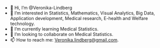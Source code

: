 - 👋 Hi, I’m @Veronika-Lindberg
- 👀 I’m interested in Statistics, Mathematics, Visual Analytics, Big Data, Application development, Medical research, E-health and Welfare technology.
- 🌱 I’m currently learning Medical Statistics.
- 💞️ I’m looking to collaborate on Medical Statistics.
- 📫 How to reach me: Veronika.lindberg@gmail.com.

<!---
Veronika-Lindberg/Veronika-Lindberg is a ✨ special ✨ repository because its `README.md` (this file) appears on your GitHub profile.
You can click the Preview link to take a look at your changes.
--->

